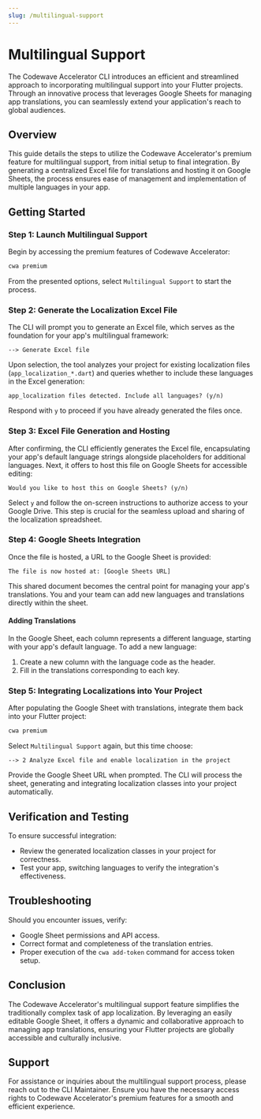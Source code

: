 ```yaml
---
slug: /multilingual-support
---
```


# Multilingual Support

The Codewave Accelerator CLI introduces an efficient and streamlined approach to incorporating multilingual support into your Flutter projects. Through an innovative process that leverages Google Sheets for managing app translations, you can seamlessly extend your application's reach to global audiences.

## Overview

This guide details the steps to utilize the Codewave Accelerator's premium feature for multilingual support, from initial setup to final integration. By generating a centralized Excel file for translations and hosting it on Google Sheets, the process ensures ease of management and implementation of multiple languages in your app.

## Getting Started

### Step 1: Launch Multilingual Support

Begin by accessing the premium features of Codewave Accelerator:

```bash
cwa premium
```

From the presented options, select `Multilingual Support` to start the process.

### Step 2: Generate the Localization Excel File

The CLI will prompt you to generate an Excel file, which serves as the foundation for your app's multilingual framework:

```plaintext
--> Generate Excel file
```

Upon selection, the tool analyzes your project for existing localization files (`app_localization_*.dart`) and queries whether to include these languages in the Excel generation:

```plaintext
app_localization files detected. Include all languages? (y/n)
```

Respond with `y` to proceed if you have already generated the files once.

### Step 3: Excel File Generation and Hosting

After confirming, the CLI efficiently generates the Excel file, encapsulating your app's default language strings alongside placeholders for additional languages. Next, it offers to host this file on Google Sheets for accessible editing:

```plaintext
Would you like to host this on Google Sheets? (y/n)
```

Select `y` and follow the on-screen instructions to authorize access to your Google Drive. This step is crucial for the seamless upload and sharing of the localization spreadsheet.

### Step 4: Google Sheets Integration

Once the file is hosted, a URL to the Google Sheet is provided:

```plaintext
The file is now hosted at: [Google Sheets URL]
```

This shared document becomes the central point for managing your app's translations. You and your team can add new languages and translations directly within the sheet.

#### Adding Translations

In the Google Sheet, each column represents a different language, starting with your app's default language. To add a new language:

1. Create a new column with the language code as the header.
2. Fill in the translations corresponding to each key.

### Step 5: Integrating Localizations into Your Project

After populating the Google Sheet with translations, integrate them back into your Flutter project:

```bash
cwa premium
```

Select `Multilingual Support` again, but this time choose:

```plaintext
--> 2 Analyze Excel file and enable localization in the project
```

Provide the Google Sheet URL when prompted. The CLI will process the sheet, generating and integrating localization classes into your project automatically.

## Verification and Testing

To ensure successful integration:

- Review the generated localization classes in your project for correctness.
- Test your app, switching languages to verify the integration's effectiveness.

## Troubleshooting

Should you encounter issues, verify:

- Google Sheet permissions and API access.
- Correct format and completeness of the translation entries.
- Proper execution of the `cwa add-token` command for access token setup.

## Conclusion

The Codewave Accelerator's multilingual support feature simplifies the traditionally complex task of app localization. By leveraging an easily editable Google Sheet, it offers a dynamic and collaborative approach to managing app translations, ensuring your Flutter projects are globally accessible and culturally inclusive.

## Support

For assistance or inquiries about the multilingual support process, please reach out to the CLI Maintainer. Ensure you have the necessary access rights to Codewave Accelerator's premium features for a smooth and efficient experience.

